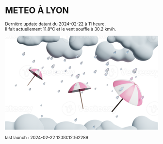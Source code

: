 # METEO À LYON

Dernière update datant du 2024-02-22 à 11 heure.  
Il fait actuellement 11.8°C et le vent souffle à 30.2 km/h.      

![](./.github/rain.png)

last launch : 2024-02-22 12:00:12.162289
